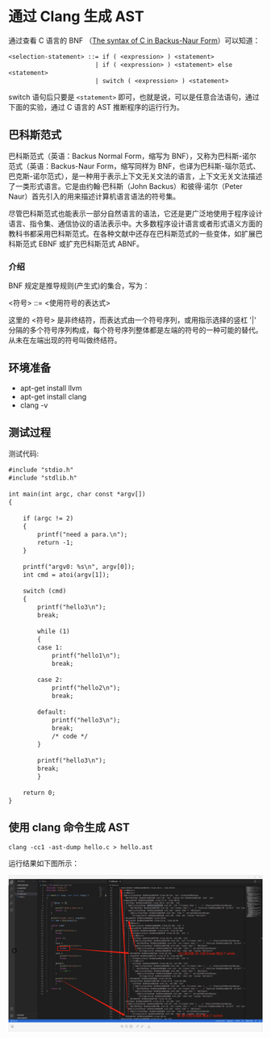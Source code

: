 # 通过 Clang 生成 AST

通过查看 C 语言的 BNF （[The syntax of C in Backus-Naur Form](https://cs.wmich.edu/~gupta/teaching/cs4850/sumII06/The%20syntax%20of%20C%20in%20Backus-Naur%20form.htm)）可以知道：

```
<selection-statement> ::= if ( <expression> ) <statement>
                        | if ( <expression> ) <statement> else <statement>
                        | switch ( <expression> ) <statement>
```

switch 语句后只要是 `<statement>` 即可，也就是说，可以是任意合法语句，通过下面的实验，通过 C 语言的 AST 推断程序的运行行为。

## 巴科斯范式

巴科斯范式（英语：Backus Normal Form，缩写为 BNF），又称为巴科斯-诺尔范式（英语：Backus-Naur Form，缩写同样为 BNF，也译为巴科斯-瑙尔范式、巴克斯-诺尔范式），是一种用于表示上下文无关文法的语言，上下文无关文法描述了一类形式语言。它是由约翰·巴科斯（John Backus）和彼得·诺尔（Peter Naur）首先引入的用来描述计算机语言语法的符号集。

尽管巴科斯范式也能表示一部分自然语言的语法，它还是更广泛地使用于程序设计语言、指令集、通信协议的语法表示中。大多数程序设计语言或者形式语义方面的教科书都采用巴科斯范式。在各种文献中还存在巴科斯范式的一些变体，如扩展巴科斯范式 EBNF 或扩充巴科斯范式 ABNF。

### 介绍

BNF 规定是推导规则(产生式)的集合，写为：

<符号> ::= <使用符号的表达式>

这里的 <符号> 是非终结符，而表达式由一个符号序列，或用指示选择的竖杠 '|' 分隔的多个符号序列构成，每个符号序列整体都是左端的符号的一种可能的替代。从未在左端出现的符号叫做终结符。

## 环境准备

- apt-get install llvm
- apt-get install clang
- clang -v

## 测试过程

测试代码:

```
#include "stdio.h"
#include "stdlib.h"

int main(int argc, char const *argv[])
{

    if (argc != 2)
    {
        printf("need a para.\n");
        return -1;
    }

    printf("argv0: %s\n", argv[0]);
    int cmd = atoi(argv[1]);

    switch (cmd)
    {
        printf("hello3\n");
        break;

        while (1)
        {
        case 1:
            printf("hello1\n");
            break;

        case 2:
            printf("hello2\n");
            break;

        default:
            printf("hello3\n");
            break;
            /* code */
        }

        printf("hello3\n");
        break;
        }

    return 0;
}
```

## 使用 clang 命令生成 AST

```
clang -cc1 -ast-dump hello.c > hello.ast
```

运行结果如下图所示：

![1607412094452](assets/1607412094452.png)
